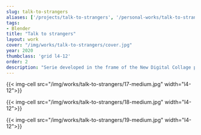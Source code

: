 ```yaml
---
slug: talk-to-strangers
aliases: ['/projects/talk-to-strangers', '/personal-works/talk-to-strangers']
tags:
- Blender
title: "Talk to strangers"
layout: work
cover: "/img/works/talk-to-strangers/cover.jpg"
year: 2020
thumbclass: 'grid l4-12'
order: 2
description: "Serie developed in the frame of the New Digital Collage project, curated by Fabio Paris and Linda Rocco."
---
```



{{< img-cell src="/img/works/talk-to-strangers/17-medium.jpg" width="l4-12">}}

{{< img-cell src="/img/works/talk-to-strangers/18-medium.jpg" width="l4-12">}}

{{< img-cell src="/img/works/talk-to-strangers/19-medium.jpg" width="l4-12">}}
 
